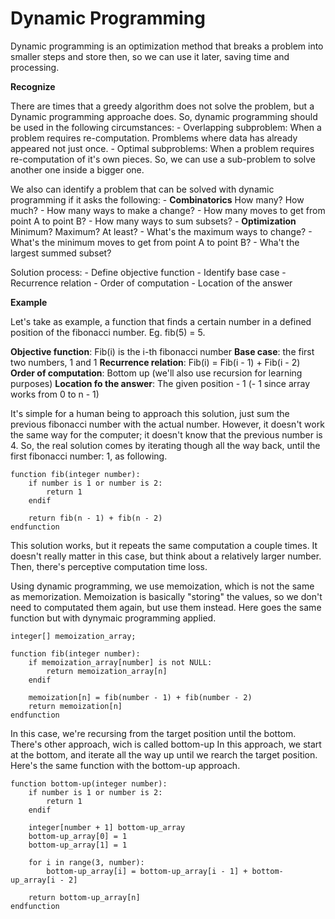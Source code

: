 # Dynamic Programming

Dynamic programming is an optimization method that breaks a problem into smaller steps and store then, so we can use it later, saving time and processing.

**Recognize**

There are times that a greedy algorithm does not solve the problem, but a Dynamic programming approache does. So, dynamic programming should be used in the following circumstances:
    - Overlapping subproblem: When a problem requires re-computation. Promblems where data has already appeared not just once.
    - Optimal subproblems: When a problem requires re-computation of it's own pieces. So, we can use a sub-problem to solve another one inside a bigger one.

We also can identify a problem that can be solved with dynamic programming if it asks the following:
    - **Combinatorics** How many? How much?
        - How many ways to make a change?
        - How many moves to get from point A to point B?
        - How many ways to sum subsets?
    - **Optimization** Minimum? Maximum? At least?
        - What's the maximum ways to change?
        - What's the minimum moves to get from point A to point B?
        - Wha't the largest summed subset?


Solution process:
    - Define objective function
    - Identify base case
    - Recurrence relation
    - Order of computation
    - Location of the answer

**Example**

Let's take as example, a function that finds a certain number in a defined position of the fibonacci number. Eg. fib(5) = 5.

**Objective function**: Fib(i) is the i-th fibonacci number
**Base case**: the first two numbers, 1 and 1
**Recurrence relation**: Fib(i) = Fib(i - 1) + Fib(i - 2)
**Order of computation**: Bottom up (we'll also use recursion for learning purposes)
**Location fo the answer**: The given position - 1 (- 1 since array works from 0 to n - 1)

It's simple for a human being to approach this solution, just sum the previous fibonacci number with the actual number. However, it doesn't work the same way for the computer; it doesn't know that the previous number is 4. So, the real solution comes by iterating though all the way back, until the first fibonacci number: 1, as following.

```
function fib(integer number):
    if number is 1 or number is 2:
        return 1
    endif

    return fib(n - 1) + fib(n - 2)
endfunction
```

This solution works, but it repeats the same computation a couple times. It doesn't really matter in this case, but think about a relatively larger number. Then, there's perceptive computation time loss.

Using dynamic programming, we use memoization, which is not the same as memorization. Memoization is basically "storing" the values, so we don't need to computated them again, but use them instead. Here goes the same function but with dynymaic programming applied.

```
integer[] memoization_array;

function fib(integer number):
    if memoization_array[number] is not NULL:
        return memoization_array[n]
    endif

    memoization[n] = fib(number - 1) + fib(number - 2)
    return memoization[n]
endfunction

```

In this case, we're recursing from the target position until the bottom. There's other approach, wich is called bottom-up In this approach, we start at the bottom, and iterate all the way up until we rearch the target position. Here's the same function with the bottom-up approach.

```
function bottom-up(integer number):
    if number is 1 or number is 2:
        return 1
    endif

    integer[number + 1] bottom-up_array
    bottom-up_array[0] = 1
    bottom-up_array[1] = 1

    for i in range(3, number):
        bottom-up_array[i] = bottom-up_array[i - 1] + bottom-up_array[i - 2]

    return bottom-up_array[n]
endfunction
```
